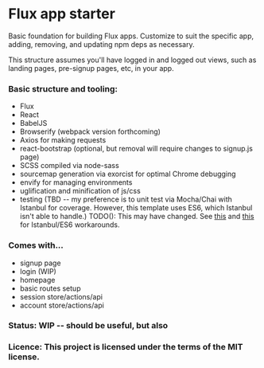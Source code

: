 # Flux app starter

Basic foundation for building Flux apps. Customize to suit the specific app, adding, removing, and updating npm deps as necessary.

This structure assumes you'll have logged in and logged out views, such as landing pages, pre-signup pages, etc, in your app.


### Basic structure and tooling:

* Flux
* React
* BabelJS
* Browserify (webpack version forthcoming)
* Axios for making requests
* react-bootstrap (optional, but removal will require changes to signup.js page)
* SCSS compiled via node-sass
* sourcemap generation via exorcist for optimal Chrome debugging
* envify for managing environments
* uglification and minification of js/css
* testing (TBD -- my preference is to unit test via Mocha/Chai with Istanbul for coverage. However, this template uses ES6, which Istanbul isn't able to handle.) TODO(): This may have changed. See [this](http://stackoverflow.com/questions/30540147/using-istanbul-and-mocha-to-cover-es6-code) and [this](http://onsen.io/blog/mocha-chaijs-unit-test-coverage-es6/) for Istanbul/ES6 workarounds.


### Comes with...

* signup page
* login (WIP)
* homepage
* basic routes setup
* session store/actions/api
* account store/actions/api


### Status: WIP -- should be useful, but also 

### Licence: This project is licensed under the terms of the MIT license.
